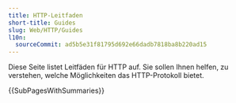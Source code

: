 ```yaml
---
title: HTTP-Leitfaden
short-title: Guides
slug: Web/HTTP/Guides
l10n:
  sourceCommit: ad5b5e31f81795d692e66dadb7818ba8b220ad15
---
```


Diese Seite listet Leitfäden für HTTP auf. Sie sollen Ihnen helfen, zu verstehen, welche Möglichkeiten das HTTP-Protokoll bietet.

{{SubPagesWithSummaries}}
